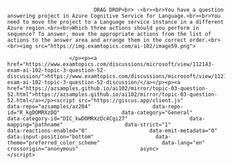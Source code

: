 <p class="card-text">
							
								DRAG DROP<br> -<br><br>You have a question answering project in Azure Cognitive Service for Language.<br><br>You need to move the project to a Language service instance in a different Azure region.<br><br>Which three actions should you perform in sequence? To answer, move the appropriate actions from the list of actions to the answer area and arrange them in the correct order.<br><br><img src="https://img.examtopics.com/ai-102/image59.png">
							
						</p><p><a href="https://www.examtopics.com/discussions/microsoft/view/112143-exam-ai-102-topic-3-question-52-discussion/">https://www.examtopics.com/discussions/microsoft/view/112143-exam-ai-102-topic-3-question-52-discussion/</a></p><p><a href="https://azsamples.github.io/ai102/mirror/topic-03-question-52.html">https://azsamples.github.io/ai102/mirror/topic-03-question-52.html</a></p><script src="https://giscus.app/client.js"                    data-repo="azsamples/az204"                    data-repo-id="R_kgDOMRXzDQ"                    data-category="General"                    data-category-id="DIC_kwDOMRXzDc4Cgi27"                    data-mapping="pathname"                    data-strict="1"                    data-reactions-enabled="0"                    data-emit-metadata="0"                    data-input-position="bottom"                    data-theme="preferred_color_scheme"                    data-lang="en"                    crossorigin="anonymous"                    async>                    </script>